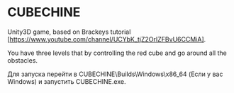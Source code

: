 # CUBECHINE
Unity3D game, based on Brackeys tutorial [https://www.youtube.com/channel/UCYbK_tjZ2OrIZFBvU6CCMiA].

You have three levels that by controlling the red cube and go around all the obstacles.

Для запуска перейти в CUBECHINE\Builds\Windows\x86_64 (Если у вас Windows) и запустить CUBECHINE.exe.
